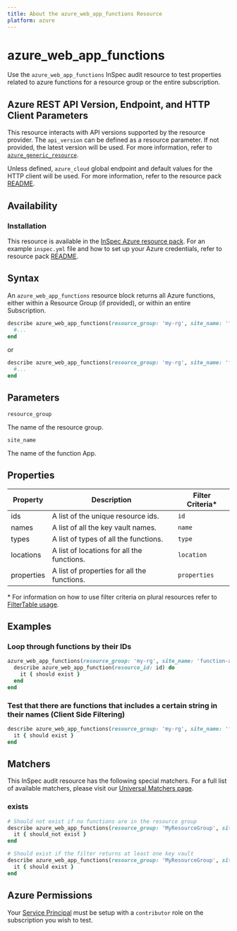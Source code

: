 ```yaml
---
title: About the azure_web_app_functions Resource
platform: azure
---
```


# azure_web_app_functions

Use the `azure_web_app_functions` InSpec audit resource to test properties related to azure functions for a resource group or the entire subscription.

## Azure REST API Version, Endpoint, and HTTP Client Parameters

This resource interacts with API versions supported by the resource provider.
The `api_version` can be defined as a resource parameter.
If not provided, the latest version will be used.
For more information, refer to [`azure_generic_resource`](azure_generic_resource.md).

Unless defined, `azure_cloud` global endpoint and default values for the HTTP client will be used.
For more information, refer to the resource pack [README](../../README.md).

## Availability

### Installation

This resource is available in the [InSpec Azure resource pack](https://github.com/inspec/inspec-azure).
For an example `inspec.yml` file and how to set up your Azure credentials, refer to resource pack [README](../../README.md#Service-Principal).

## Syntax

An `azure_web_app_functions` resource block returns all Azure functions, either within a Resource Group (if provided), or within an entire Subscription.

```ruby
describe azure_web_app_functions(resource_group: 'my-rg', site_name: 'function-app-http') do
  #...
end
```

or

```ruby
describe azure_web_app_functions(resource_group: 'my-rg', site_name: 'function-app-http') do
  #...
end
```

## Parameters

`resource_group`

The name of the resource group.

`site_name`

The name of the function App.

## Properties

|Property       | Description                                                                          | Filter Criteria<superscript>*</superscript> |
|---------------|--------------------------------------------------------------------------------------|-----------------|
| ids           | A list of the unique resource ids.                                                   | `id`            |
| names         | A list of all the key vault names.                                                   | `name`          |
| types         | A list of types of all the functions.                                                | `type`           |
| locations     | A list of locations for all the functions.                                           | `location`       |
| properties    | A list of properties for all the functions.                                          | `properties`     |

<superscript>*</superscript> For information on how to use filter criteria on plural resources refer to [FilterTable usage](https://github.com/inspec/inspec/blob/master/dev-docs/filtertable-usage.md).

## Examples

### Loop through functions by their IDs

```ruby
azure_web_app_functions(resource_group: 'my-rg', site_name: 'function-app-http').ids.each do |id|
  describe azure_web_app_function(resource_id: id) do
    it { should exist }
  end
end
```

### Test that there are functions that includes a certain string in their names (Client Side Filtering)

```ruby
describe azure_web_app_functions(resource_group: 'my-rg', site_name: 'function-app-http').where { name.include?('queue') } do
  it { should exist }
end
```

## Matchers

This InSpec audit resource has the following special matchers. For a full list of available matchers, please visit our [Universal Matchers page](https://www.inspec.io/docs/reference/matchers/).

### exists

```ruby
# Should not exist if no functions are in the resource group
describe azure_web_app_functions(resource_group: 'MyResourceGroup', site_name: 'function-app-http') do
  it { should_not exist }
end

# Should exist if the filter returns at least one key vault
describe azure_web_app_functions(resource_group: 'MyResourceGroup', site_name: 'function-app-http') do
  it { should exist }
end
```

## Azure Permissions

Your [Service Principal](https://docs.microsoft.com/en-us/azure/azure-resource-manager/resource-group-create-service-principal-portal) must be setup with a `contributor` role on the subscription you wish to test.
